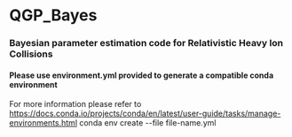 # QGP_Bayes
### Bayesian parameter estimation code for Relativistic Heavy Ion Collisions

#### Please use environment.yml provided to generate a compatible conda environment
For more information please refer to https://docs.conda.io/projects/conda/en/latest/user-guide/tasks/manage-environments.html
conda env create --file file-name.yml
